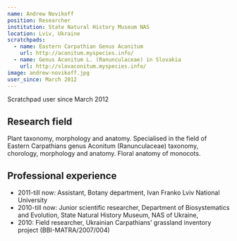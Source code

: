 ```yaml
---
name: Andrew Novikoff
position: Researcher
institution: State Natural History Museum NAS
location: Lviv, Ukraine
scratchpads:
  - name: Eastern Carpathian Genus Aconitum
    url: http://aconitum.myspecies.info/
  - name: Genus Aconitum L. (Ranunculaceae) in Slovakia
    url: http://slovaconitum.myspecies.info/
image: andrew-novikoff.jpg
user_since: March 2012
---
```


Scratchpad user since March 2012

## Research field
Plant taxonomy, morphology and anatomy.
Specialised in the field of Eastern Carpathians genus Aconitum (Ranunculaceae) taxonomy, chorology, morphology and anatomy. Floral anatomy of monocots.

## Professional experience
 - 2011-till now: Assistant, Botany department, Ivan Franko Lviv National University
 - 2010-till now: Junior scientific researcher, Department of Biosystematics and Evolution, State Natural History Museum, NAS of Ukraine,
 - 2010: Field researcher, Ukrainian Carpathians’ grassland inventory project (BBI-MATRA/2007/004)